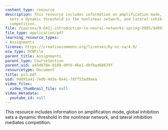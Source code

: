 ```yaml
---
content_type: resource
description: This resource includes information on amplification mode, global inhibition
  sets a dynamic threshold in the nonlinear network, and lateral inhibition mediates
  competition.
file: /courses/9-641j-introduction-to-neural-networks-spring-2005/9d891a417edb4d3e0e4c7df753ad9aea_ps3.pdf
file_type: application/pdf
learning_resource_types:
- Assignments
license: https://creativecommons.org/licenses/by-nc-sa/4.0/
ocw_type: OCWFile
parent_title: Assignments
parent_type: CourseSection
parent_uid: a45d878e-0189-d0fd-46e1-dbf8ad68879f
resourcetype: Document
title: ps3.pdf
uid: 9d891a41-7edb-4d3e-0e4c-7df753ad9aea
video_files:
  video_thumbnail_file: null
video_metadata:
  youtube_id: null
---
```

This resource includes information on amplification mode, global inhibition sets a dynamic threshold in the nonlinear network, and lateral inhibition mediates competition.